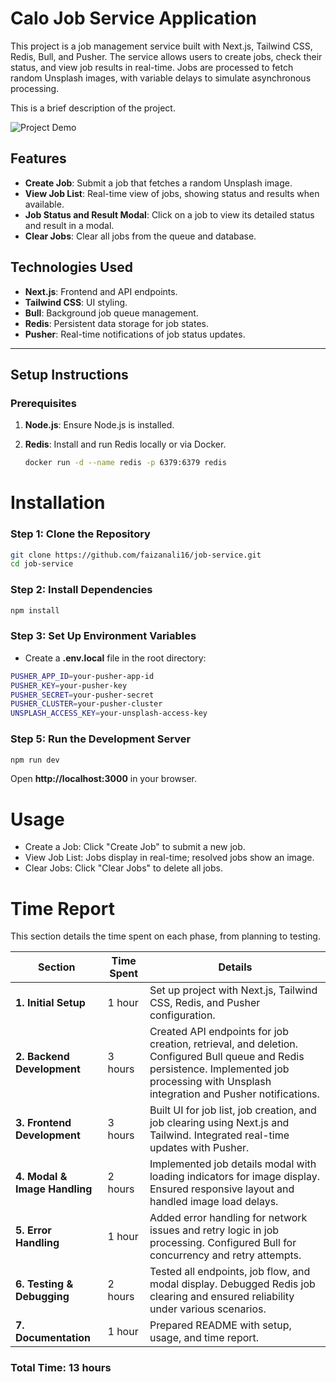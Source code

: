 # Calo Job Service Application

This project is a job management service built with Next.js, Tailwind CSS, Redis, Bull, and Pusher. The service allows users to create jobs, check their status, and view job results in real-time. Jobs are processed to fetch random Unsplash images, with variable delays to simulate asynchronous processing.

This is a brief description of the project.

![Project Demo](https://i.giphy.com/media/v1.Y2lkPTc5MGI3NjExemZqZXJsdjE0cmx1czh1M3l1Z2VmcjZkZWVlcHUyNmd3MmwzcG1pcyZlcD12MV9pbnRlcm5hbF9naWZfYnlfaWQmY3Q9Zw/AbakdJ0GgUYTYeNwqN/giphy.gif)

## Features

- **Create Job**: Submit a job that fetches a random Unsplash image.
- **View Job List**: Real-time view of jobs, showing status and results when available.
- **Job Status and Result Modal**: Click on a job to view its detailed status and result in a modal.
- **Clear Jobs**: Clear all jobs from the queue and database.

## Technologies Used

- **Next.js**: Frontend and API endpoints.
- **Tailwind CSS**: UI styling.
- **Bull**: Background job queue management.
- **Redis**: Persistent data storage for job states.
- **Pusher**: Real-time notifications of job status updates.

---

## Setup Instructions

### Prerequisites

1. **Node.js**: Ensure Node.js is installed.
2. **Redis**: Install and run Redis locally or via Docker.

   ```bash
   docker run -d --name redis -p 6379:6379 redis
   ```

# Installation

### Step 1: Clone the Repository

```bash
git clone https://github.com/faizanali16/job-service.git
cd job-service
```

### Step 2: Install Dependencies

```bash
npm install
```

### Step 3: Set Up Environment Variables

- Create a **.env.local** file in the root directory:

```bash
PUSHER_APP_ID=your-pusher-app-id
PUSHER_KEY=your-pusher-key
PUSHER_SECRET=your-pusher-secret
PUSHER_CLUSTER=your-pusher-cluster
UNSPLASH_ACCESS_KEY=your-unsplash-access-key
```

### Step 5: Run the Development Server

```bash
npm run dev
```

Open **http://localhost:3000** in your browser.

# Usage

- Create a Job: Click "Create Job" to submit a new job.
- View Job List: Jobs display in real-time; resolved jobs show an image.
- Clear Jobs: Click "Clear Jobs" to delete all jobs.

# Time Report

This section details the time spent on each phase, from planning to testing.

| Section                       | Time Spent | Details                                                                                                                                                                                      |
| ----------------------------- | ---------- | -------------------------------------------------------------------------------------------------------------------------------------------------------------------------------------------- |
| **1. Initial Setup**          | 1 hour     | Set up project with Next.js, Tailwind CSS, Redis, and Pusher configuration.                                                                                                                  |
| **2. Backend Development**    | 3 hours    | Created API endpoints for job creation, retrieval, and deletion. Configured Bull queue and Redis persistence. Implemented job processing with Unsplash integration and Pusher notifications. |
| **3. Frontend Development**   | 3 hours    | Built UI for job list, job creation, and job clearing using Next.js and Tailwind. Integrated real-time updates with Pusher.                                                                  |
| **4. Modal & Image Handling** | 2 hours    | Implemented job details modal with loading indicators for image display. Ensured responsive layout and handled image load delays.                                                            |
| **5. Error Handling**         | 1 hour     | Added error handling for network issues and retry logic in job processing. Configured Bull for concurrency and retry attempts.                                                               |
| **6. Testing & Debugging**    | 2 hours    | Tested all endpoints, job flow, and modal display. Debugged Redis job clearing and ensured reliability under various scenarios.                                                              |
| **7. Documentation**          | 1 hour     | Prepared README with setup, usage, and time report.                                                                                                                                          |

### Total Time: 13 hours
